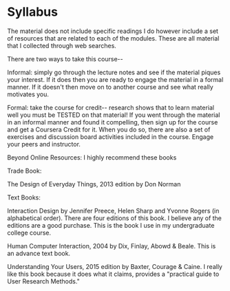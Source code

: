 # Syllabus

The material does not include specific readings I do however include a set of resources that are related to each of the modules. These are all material that I collected through web searches.

There are two ways to take this course-- 

Informal: simply go through the lecture notes and see if the material piques your interest. If it does then you are ready to engage the material in a formal manner. If it doesn't then move on to another course and see what really motivates you.

Formal: take the course for credit-- research shows that to learn material well you must be TESTED on that material! If you went through the material in an informal manner and found it compelling, then sign up for the course and get a Coursera Credit for it. When you do so, there are also a set of exercises and discussion board activities included in the course. Engage your peers and instructor.

Beyond Online Resources: I highly recommend these books

Trade Book: 

The Design of Everyday Things, 2013 edition by Don Norman

Text Books: 

Interaction Design by Jennifer Preece, Helen Sharp and Yvonne Rogers (in alphabetical order). There are four editions of this book. I believe any of the editions are a good purchase. This is the book I use in my undergraduate college course.

Human Computer Interaction, 2004 by Dix, Finlay, Abowd & Beale. This is an advance text book.

Understanding Your Users, 2015 edition by Baxter, Courage & Caine. I really like this book because it does what it claims,  provides a  "practical guide to User Research Methods."
